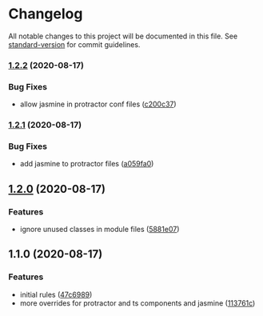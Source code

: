 # Changelog

All notable changes to this project will be documented in this file. See [standard-version](https://github.com/conventional-changelog/standard-version) for commit guidelines.

### [1.2.2](https://github.com/QuantumlyTangled/eslint-config-angular/compare/v1.2.1...v1.2.2) (2020-08-17)


### Bug Fixes

* allow jasmine in protractor conf files ([c200c37](https://github.com/QuantumlyTangled/eslint-config-angular/commit/c200c371212a2918d1843d49e3992ae28d989346))

### [1.2.1](https://github.com/QuantumlyTangled/eslint-config-angular/compare/v1.2.0...v1.2.1) (2020-08-17)


### Bug Fixes

* add jasmine to protractor files ([a059fa0](https://github.com/QuantumlyTangled/eslint-config-angular/commit/a059fa0a76fe07201c3caed72eb1237cda1b6810))

## [1.2.0](https://github.com/QuantumlyTangled/eslint-config-angular/compare/v1.1.0...v1.2.0) (2020-08-17)


### Features

* ignore unused classes in module files ([5881e07](https://github.com/QuantumlyTangled/eslint-config-angular/commit/5881e0773b991700f6666de5005b5bab2e0db814))

## 1.1.0 (2020-08-17)


### Features

* initial rules ([47c6989](https://github.com/QuantumlyTangled/eslint-config-angular/commit/47c69897848b3a4a98cce86be9264f09afe8bbfe))
* more overrides for protractor and ts components and jasmine ([113761c](https://github.com/QuantumlyTangled/eslint-config-angular/commit/113761c91beb808e8a1b30cb66f8ed56cbd4b791))
